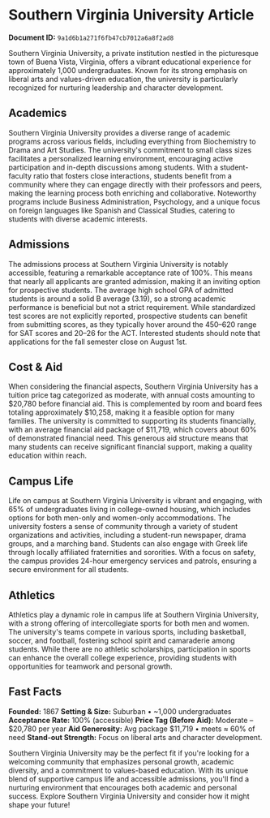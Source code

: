 # Southern Virginia University Article

**Document ID:** `9a1d6b1a271f6fb47cb7012a6a8f2ad8`

Southern Virginia University, a private institution nestled in the picturesque town of Buena Vista, Virginia, offers a vibrant educational experience for approximately 1,000 undergraduates. Known for its strong emphasis on liberal arts and values-driven education, the university is particularly recognized for nurturing leadership and character development.

## Academics
Southern Virginia University provides a diverse range of academic programs across various fields, including everything from Biochemistry to Drama and Art Studies. The university's commitment to small class sizes facilitates a personalized learning environment, encouraging active participation and in-depth discussions among students. With a student-faculty ratio that fosters close interactions, students benefit from a community where they can engage directly with their professors and peers, making the learning process both enriching and collaborative. Noteworthy programs include Business Administration, Psychology, and a unique focus on foreign languages like Spanish and Classical Studies, catering to students with diverse academic interests.

## Admissions
The admissions process at Southern Virginia University is notably accessible, featuring a remarkable acceptance rate of 100%. This means that nearly all applicants are granted admission, making it an inviting option for prospective students. The average high school GPA of admitted students is around a solid B average (3.19), so a strong academic performance is beneficial but not a strict requirement. While standardized test scores are not explicitly reported, prospective students can benefit from submitting scores, as they typically hover around the 450–620 range for SAT scores and 20–26 for the ACT. Interested students should note that applications for the fall semester close on August 1st.

## Cost & Aid
When considering the financial aspects, Southern Virginia University has a tuition price tag categorized as moderate, with annual costs amounting to $20,780 before financial aid. This is complemented by room and board fees totaling approximately $10,258, making it a feasible option for many families. The university is committed to supporting its students financially, with an average financial aid package of $11,719, which covers about 60% of demonstrated financial need. This generous aid structure means that many students can receive significant financial support, making a quality education within reach.

## Campus Life
Life on campus at Southern Virginia University is vibrant and engaging, with 65% of undergraduates living in college-owned housing, which includes options for both men-only and women-only accommodations. The university fosters a sense of community through a variety of student organizations and activities, including a student-run newspaper, drama groups, and a marching band. Students can also engage with Greek life through locally affiliated fraternities and sororities. With a focus on safety, the campus provides 24-hour emergency services and patrols, ensuring a secure environment for all students.

## Athletics
Athletics play a dynamic role in campus life at Southern Virginia University, with a strong offering of intercollegiate sports for both men and women. The university's teams compete in various sports, including basketball, soccer, and football, fostering school spirit and camaraderie among students. While there are no athletic scholarships, participation in sports can enhance the overall college experience, providing students with opportunities for teamwork and personal growth.

## Fast Facts
**Founded:** 1867
**Setting & Size:** Suburban • ~1,000 undergraduates
**Acceptance Rate:** 100% (accessible)
**Price Tag (Before Aid):** Moderate – $20,780 per year
**Aid Generosity:** Avg package $11,719 • meets ≈ 60% of need
**Stand-out Strength:** Focus on liberal arts and character development.

Southern Virginia University may be the perfect fit if you're looking for a welcoming community that emphasizes personal growth, academic diversity, and a commitment to values-based education. With its unique blend of supportive campus life and accessible admissions, you'll find a nurturing environment that encourages both academic and personal success. Explore Southern Virginia University and consider how it might shape your future!
